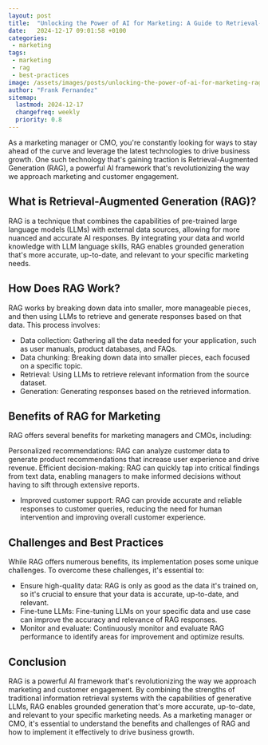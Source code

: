 ```yaml
---
layout: post
title:  "Unlocking the Power of AI for Marketing: A Guide to Retrieval-Augmented Generation (RAG)"
date:   2024-12-17 09:01:58 +0100
categories: 
 - marketing
tags:
 - marketing
 - rag
 - best-practices
image: /assets/images/posts/unlocking-the-power-of-ai-for-marketing-rag.jpeg 
author: "Frank Fernandez"
sitemap:
  lastmod: 2024-12-17
  changefreq: weekly
  priority: 0.8
---
```

As a marketing manager or CMO, you're constantly looking for ways to stay ahead of the curve and leverage the latest technologies to drive business growth. One such technology that's gaining traction is Retrieval-Augmented Generation (RAG), a powerful AI framework that's revolutionizing the way we approach marketing and customer engagement.

## What is Retrieval-Augmented Generation (RAG)?

RAG is a technique that combines the capabilities of pre-trained large language models (LLMs) with external data sources, allowing for more nuanced and accurate AI responses. By integrating your data and world knowledge with LLM language skills, RAG enables grounded generation that's more accurate, up-to-date, and relevant to your specific marketing needs.

## How Does RAG Work?

RAG works by breaking down data into smaller, more manageable pieces, and then using LLMs to retrieve and generate responses based on that data. This process involves:

- Data collection: Gathering all the data needed for your application, such as user manuals, product databases, and FAQs.
- Data chunking: Breaking down data into smaller pieces, each focused on a specific topic.
- Retrieval: Using LLMs to retrieve relevant information from the source dataset.
- Generation: Generating responses based on the retrieved information.

## Benefits of RAG for Marketing

RAG offers several benefits for marketing managers and CMOs, including:

Personalized recommendations: RAG can analyze customer data to generate product recommendations that increase user experience and drive revenue.
Efficient decision-making: RAG can quickly tap into critical findings from text data, enabling managers to make informed decisions without having to sift through extensive reports.
- Improved customer support: RAG can provide accurate and reliable responses to customer queries, reducing the need for human intervention and improving overall customer experience.

## Challenges and Best Practices

While RAG offers numerous benefits, its implementation poses some unique challenges. To overcome these challenges, it's essential to:

- Ensure high-quality data: RAG is only as good as the data it's trained on, so it's crucial to ensure that your data is accurate, up-to-date, and relevant.
- Fine-tune LLMs: Fine-tuning LLMs on your specific data and use case can improve the accuracy and relevance of RAG responses.
- Monitor and evaluate: Continuously monitor and evaluate RAG performance to identify areas for improvement and optimize results.

## Conclusion

RAG is a powerful AI framework that's revolutionizing the way we approach marketing and customer engagement. By combining the strengths of traditional information retrieval systems with the capabilities of generative LLMs, RAG enables grounded generation that's more accurate, up-to-date, and relevant to your specific marketing needs. As a marketing manager or CMO, it's essential to understand the benefits and challenges of RAG and how to implement it effectively to drive business growth.
